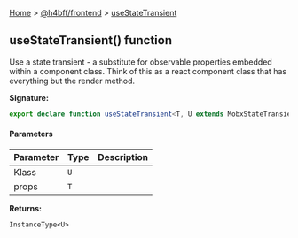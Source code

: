 [Home](/) &gt; [@h4bff/frontend](../frontend.md) &gt; [useStateTransient](useStateTransient.md)

## useStateTransient() function

Use a state transient - a substitute for observable properties embedded within a component class. Think of this as a react component class that has everything but the render method.

<b>Signature:</b>

```typescript
export declare function useStateTransient<T, U extends MobxStateTransientConstructor<T>>(Klass: U, props: T): InstanceType<U>;
```

#### Parameters

|  Parameter | Type | Description |
|  --- | --- | --- |
|  Klass | <code>U</code> |  |
|  props | <code>T</code> |  |

<b>Returns:</b>

`InstanceType<U>`

